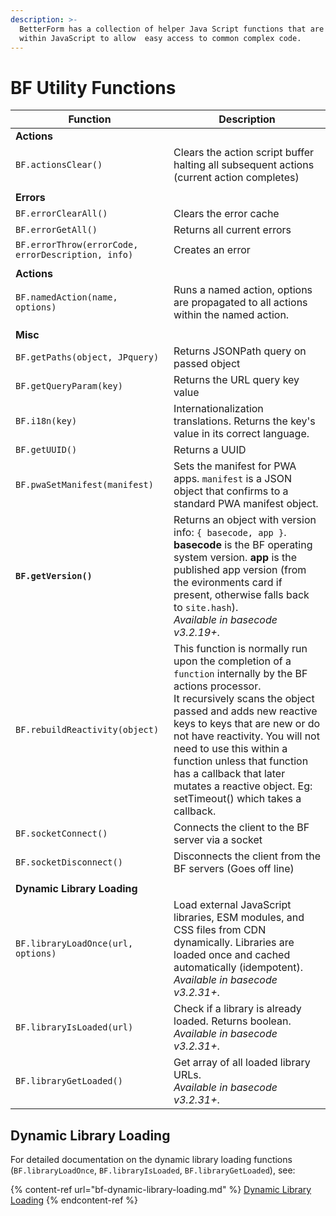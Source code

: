 ```yaml
---
description: >-
  BetterForm has a collection of helper Java Script functions that are used
  within JavaScript to allow  easy access to common complex code.
---
```


# BF Utility Functions

| Function | Description |
|----------|-------------|
| **Actions** | |
| `BF.actionsClear()` | Clears the action script buffer halting all subsequent actions (current action completes) |
| | |
| **Errors** | |
| `BF.errorClearAll()` | Clears the error cache |
| `BF.errorGetAll()` | Returns all current errors |
| `BF.errorThrow(errorCode, errorDescription, info)` | Creates an error |
| | |
| **Actions** | |
| `BF.namedAction(name, options)` | Runs a named action, options are propagated to all actions within the named action. |
| | |
| **Misc** | |
| `BF.getPaths(object, JPquery)` | Returns JSONPath query on passed object |
| `BF.getQueryParam(key)` | Returns the URL query key value |
| `BF.i18n(key)` | Internationalization translations. Returns the key's value in its correct language. |
| `BF.getUUID()` | Returns a UUID |
| `BF.pwaSetManifest(manifest)` | Sets the manifest for PWA apps. `manifest` is a JSON object that confirms to a standard PWA manifest object. |
| **`BF.getVersion()`** | Returns an object with version info: `{ basecode, app }`.<br>**basecode** is the BF operating system version. **app** is the published app version (from the evironments card if present, otherwise falls back to `site.hash`).<br>*Available in basecode v3.2.19+*. |
| `BF.rebuildReactivity(object)` | This function is normally run upon the completion of a `function` internally by the BF actions processor.<br>It recursively scans the object passed and adds new reactive keys to keys that are new or do not have reactivity. You will not need to use this within a function unless that function has a callback that later mutates a reactive object. Eg: setTimeout() which takes a callback. |
| `BF.socketConnect()` | Connects the client to the BF server via a socket |
| `BF.socketDisconnect()` | Disconnects the client from the BF servers (Goes off line) |
| | |
| **Dynamic Library Loading** | |
| `BF.libraryLoadOnce(url, options)` | Load external JavaScript libraries, ESM modules, and CSS files from CDN dynamically. Libraries are loaded once and cached automatically (idempotent).<br>*Available in basecode v3.2.31+*. |
| `BF.libraryIsLoaded(url)` | Check if a library is already loaded. Returns boolean.<br>*Available in basecode v3.2.31+*. |
| `BF.libraryGetLoaded()` | Get array of all loaded library URLs.<br>*Available in basecode v3.2.31+*. |

## Dynamic Library Loading

For detailed documentation on the dynamic library loading functions (`BF.libraryLoadOnce`, `BF.libraryIsLoaded`, `BF.libraryGetLoaded`), see:

{% content-ref url="bf-dynamic-library-loading.md" %}
[Dynamic Library Loading](bf-dynamic-library-loading.md)
{% endcontent-ref %}
